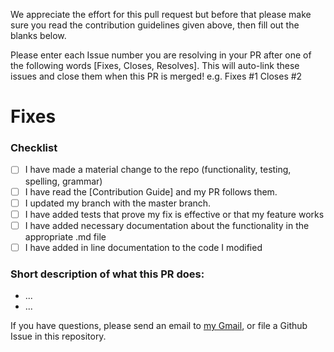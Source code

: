 We appreciate the effort for this pull request but before that please make sure you read the contribution guidelines given above, then fill out the blanks below.


Please enter each Issue number you are resolving in your PR after one of the following words [Fixes, Closes, Resolves]. This will auto-link these issues and close them when this PR is merged!
e.g. 
Fixes #1
Closes #2

# Fixes # 

### Checklist
- [ ] I have made a material change to the repo (functionality, testing, spelling, grammar)
- [ ] I have read the [Contribution Guide] and my PR follows them.
- [ ] I updated my branch with the master branch.
- [ ] I have added tests that prove my fix is effective or that my feature works
- [ ] I have added necessary documentation about the functionality in the appropriate .md file
- [ ] I have added in line documentation to the code I modified

### Short description of what this PR does:
- ...
- ...

If you have questions, please send an email to [my Gmail](mailto:nhoxbypass@gmail.com), or file a Github Issue in this repository.

